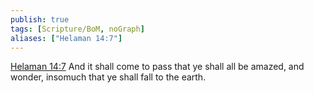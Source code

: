 ```yaml
---
publish: true
tags: [Scripture/BoM, noGraph]
aliases: ["Helaman 14:7"]
---
```

[Helaman 14:7](https://churchofjesuschrist.org/study/scriptures/bofm/hel/14?lang=eng&id=p7#p7) And it shall come to pass that ye shall all be amazed, and wonder, insomuch that ye shall fall to the earth.
